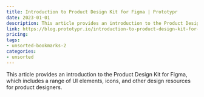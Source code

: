 ```yaml
---
title: Introduction to Product Design Kit for Figma | Prototypr
date: 2023-01-01
description: This article provides an introduction to the Product Design Kit for Figma, which includes a range of UI elements, icons, and other design resources for product designers.
link: https://blog.prototypr.io/introduction-to-product-design-kit-for-figma-f477cf76ba90
pricing: 
tags: 
- unsorted-bookmarks-2 
categories: 
- unsorted 
---
```


This article provides an introduction to the Product Design Kit for Figma, which includes a range of UI elements, icons, and other design resources for product designers.